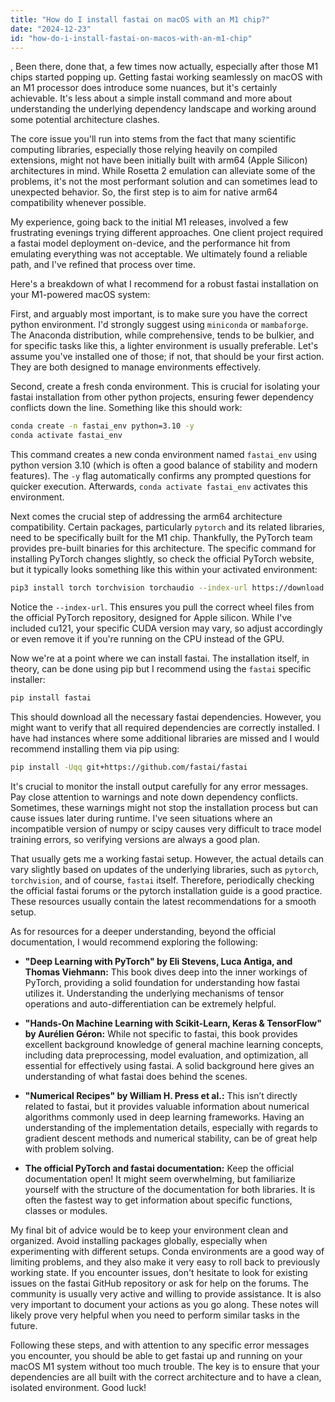```yaml
---
title: "How do I install fastai on macOS with an M1 chip?"
date: "2024-12-23"
id: "how-do-i-install-fastai-on-macos-with-an-m1-chip"
---
```


,  Been there, done that, a few times now actually, especially after those M1 chips started popping up. Getting fastai working seamlessly on macOS with an M1 processor does introduce some nuances, but it's certainly achievable. It's less about a simple install command and more about understanding the underlying dependency landscape and working around some potential architecture clashes.

The core issue you'll run into stems from the fact that many scientific computing libraries, especially those relying heavily on compiled extensions, might not have been initially built with arm64 (Apple Silicon) architectures in mind. While Rosetta 2 emulation can alleviate some of the problems, it's not the most performant solution and can sometimes lead to unexpected behavior. So, the first step is to aim for native arm64 compatibility whenever possible.

My experience, going back to the initial M1 releases, involved a few frustrating evenings trying different approaches. One client project required a fastai model deployment on-device, and the performance hit from emulating everything was not acceptable. We ultimately found a reliable path, and I've refined that process over time.

Here's a breakdown of what I recommend for a robust fastai installation on your M1-powered macOS system:

First, and arguably most important, is to make sure you have the correct python environment. I'd strongly suggest using `miniconda` or `mambaforge`. The Anaconda distribution, while comprehensive, tends to be bulkier, and for specific tasks like this, a lighter environment is usually preferable. Let's assume you've installed one of those; if not, that should be your first action. They are both designed to manage environments effectively.

Second, create a fresh conda environment. This is crucial for isolating your fastai installation from other python projects, ensuring fewer dependency conflicts down the line. Something like this should work:

```bash
conda create -n fastai_env python=3.10 -y
conda activate fastai_env
```

This command creates a new conda environment named `fastai_env` using python version 3.10 (which is often a good balance of stability and modern features). The `-y` flag automatically confirms any prompted questions for quicker execution. Afterwards, `conda activate fastai_env` activates this environment.

Next comes the crucial step of addressing the arm64 architecture compatibility. Certain packages, particularly `pytorch` and its related libraries, need to be specifically built for the M1 chip. Thankfully, the PyTorch team provides pre-built binaries for this architecture. The specific command for installing PyTorch changes slightly, so check the official PyTorch website, but it typically looks something like this within your activated environment:

```bash
pip3 install torch torchvision torchaudio --index-url https://download.pytorch.org/whl/cu121
```

Notice the `--index-url`. This ensures you pull the correct wheel files from the official PyTorch repository, designed for Apple silicon. While I've included cu121, your specific CUDA version may vary, so adjust accordingly or even remove it if you're running on the CPU instead of the GPU.

Now we're at a point where we can install fastai. The installation itself, in theory, can be done using pip but I recommend using the `fastai` specific installer:

```bash
pip install fastai
```
This should download all the necessary fastai dependencies. However, you might want to verify that all required dependencies are correctly installed. I have had instances where some additional libraries are missed and I would recommend installing them via pip using:

```bash
pip install -Uqq git+https://github.com/fastai/fastai
```

It's crucial to monitor the install output carefully for any error messages. Pay close attention to warnings and note down dependency conflicts. Sometimes, these warnings might not stop the installation process but can cause issues later during runtime. I've seen situations where an incompatible version of numpy or scipy causes very difficult to trace model training errors, so verifying versions are always a good plan.

That usually gets me a working fastai setup. However, the actual details can vary slightly based on updates of the underlying libraries, such as `pytorch`, `torchvision`, and of course, `fastai` itself. Therefore, periodically checking the official fastai forums or the pytorch installation guide is a good practice. These resources usually contain the latest recommendations for a smooth setup.

As for resources for a deeper understanding, beyond the official documentation, I would recommend exploring the following:

*   **"Deep Learning with PyTorch" by Eli Stevens, Luca Antiga, and Thomas Viehmann:** This book dives deep into the inner workings of PyTorch, providing a solid foundation for understanding how fastai utilizes it. Understanding the underlying mechanisms of tensor operations and auto-differentiation can be extremely helpful.

*   **"Hands-On Machine Learning with Scikit-Learn, Keras & TensorFlow" by Aurélien Géron:** While not specific to fastai, this book provides excellent background knowledge of general machine learning concepts, including data preprocessing, model evaluation, and optimization, all essential for effectively using fastai. A solid background here gives an understanding of what fastai does behind the scenes.

*   **"Numerical Recipes" by William H. Press et al.:** This isn’t directly related to fastai, but it provides valuable information about numerical algorithms commonly used in deep learning frameworks. Having an understanding of the implementation details, especially with regards to gradient descent methods and numerical stability, can be of great help with problem solving.

*   **The official PyTorch and fastai documentation:** Keep the official documentation open! It might seem overwhelming, but familiarize yourself with the structure of the documentation for both libraries. It is often the fastest way to get information about specific functions, classes or modules.

My final bit of advice would be to keep your environment clean and organized. Avoid installing packages globally, especially when experimenting with different setups. Conda environments are a good way of limiting problems, and they also make it very easy to roll back to previously working state. If you encounter issues, don't hesitate to look for existing issues on the fastai GitHub repository or ask for help on the forums. The community is usually very active and willing to provide assistance. It is also very important to document your actions as you go along. These notes will likely prove very helpful when you need to perform similar tasks in the future.

Following these steps, and with attention to any specific error messages you encounter, you should be able to get fastai up and running on your macOS M1 system without too much trouble. The key is to ensure that your dependencies are all built with the correct architecture and to have a clean, isolated environment. Good luck!
